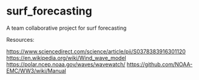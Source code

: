 # surf_forecasting
A team collaborative project for surf forecasting


Resources: 


https://www.sciencedirect.com/science/article/pii/S0378383916301120
https://en.wikipedia.org/wiki/Wind_wave_model
https://polar.ncep.noaa.gov/waves/wavewatch/
https://github.com/NOAA-EMC/WW3/wiki/Manual







